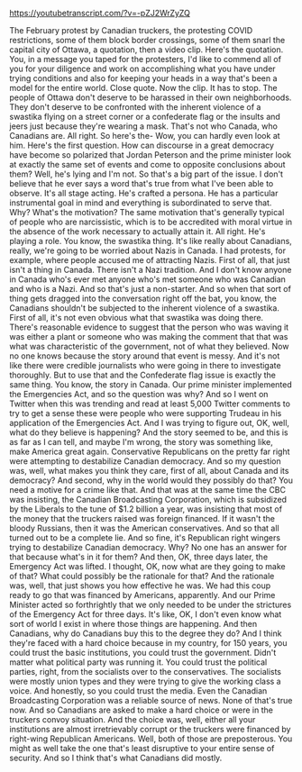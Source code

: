 https://youtubetranscript.com/?v=-pZJ2WrZyZQ

 The February protest by Canadian truckers, the protesting COVID restrictions, some of them block border crossings, some of them snarl the capital city of Ottawa, a quotation, then a video clip. Here's the quotation. You, in a message you taped for the protesters, I'd like to commend all of you for your diligence and work on accomplishing what you have under trying conditions and also for keeping your heads in a way that's been a model for the entire world. Close quote. Now the clip. It has to stop. The people of Ottawa don't deserve to be harassed in their own neighborhoods. They don't deserve to be confronted with the inherent violence of a swastika flying on a street corner or a confederate flag or the insults and jeers just because they're wearing a mask. That's not who Canada, who Canadians are. All right. So here's the- Wow, you can hardly even look at him. Here's the first question. How can discourse in a great democracy have become so polarized that Jordan Peterson and the prime minister look at exactly the same set of events and come to opposite conclusions about them? Well, he's lying and I'm not. So that's a big part of the issue. I don't believe that he ever says a word that's true from what I've been able to observe. It's all stage acting. He's crafted a persona. He has a particular instrumental goal in mind and everything is subordinated to serve that. Why? What's the motivation? The same motivation that's generally typical of people who are narcissistic, which is to be accredited with moral virtue in the absence of the work necessary to actually attain it. All right. He's playing a role. You know, the swastika thing. It's like really about Canadians, really, we're going to be worried about Nazis in Canada. I had protests, for example, where people accused me of attracting Nazis. First of all, that just isn't a thing in Canada. There isn't a Nazi tradition. And I don't know anyone in Canada who's ever met anyone who's met someone who was Canadian and who is a Nazi. And so that's just a non-starter. And so when that sort of thing gets dragged into the conversation right off the bat, you know, the Canadians shouldn't be subjected to the inherent violence of a swastika. First of all, it's not even obvious what that swastika was doing there. There's reasonable evidence to suggest that the person who was waving it was either a plant or someone who was making the comment that that was what was characteristic of the government, not of what they believed. Now no one knows because the story around that event is messy. And it's not like there were credible journalists who were going in there to investigate thoroughly. But to use that and the Confederate flag issue is exactly the same thing. You know, the story in Canada. Our prime minister implemented the Emergencies Act, and so the question was why? And so I went on Twitter when this was trending and read at least 5,000 Twitter comments to try to get a sense these were people who were supporting Trudeau in his application of the Emergencies Act. And I was trying to figure out, OK, well, what do they believe is happening? And the story seemed to be, and this is as far as I can tell, and maybe I'm wrong, the story was something like, make America great again. Conservative Republicans on the pretty far right were attempting to destabilize Canadian democracy. And so my question was, well, what makes you think they care, first of all, about Canada and its democracy? And second, why in the world would they possibly do that? You need a motive for a crime like that. And that was at the same time the CBC was insisting, the Canadian Broadcasting Corporation, which is subsidized by the Liberals to the tune of $1.2 billion a year, was insisting that most of the money that the truckers raised was foreign financed. If it wasn't the bloody Russians, then it was the American conservatives. And so that all turned out to be a complete lie. And so fine, it's Republican right wingers trying to destabilize Canadian democracy. Why? No one has an answer for that because what's in it for them? And then, OK, three days later, the Emergency Act was lifted. I thought, OK, now what are they going to make of that? What could possibly be the rationale for that? And the rationale was, well, that just shows you how effective he was. We had this coup ready to go that was financed by Americans, apparently. And our Prime Minister acted so forthrightly that we only needed to be under the strictures of the Emergency Act for three days. It's like, OK, I don't even know what sort of world I exist in where those things are happening. And then Canadians, why do Canadians buy this to the degree they do? And I think they're faced with a hard choice because in my country, for 150 years, you could trust the basic institutions, you could trust the government. Didn't matter what political party was running it. You could trust the political parties, right, from the socialists over to the conservatives. The socialists were mostly union types and they were trying to give the working class a voice. And honestly, so you could trust the media. Even the Canadian Broadcasting Corporation was a reliable source of news. None of that's true now. And so Canadians are asked to make a hard choice or were in the truckers convoy situation. And the choice was, well, either all your institutions are almost irretrievably corrupt or the truckers were financed by right-wing Republican Americans. Well, both of those are preposterous. You might as well take the one that's least disruptive to your entire sense of security. And so I think that's what Canadians did mostly.